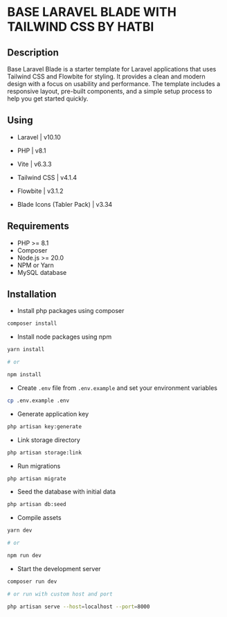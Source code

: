# BASE LARAVEL BLADE WITH TAILWIND CSS BY HATBI

## Description
Base Laravel Blade is a starter template for Laravel applications that uses Tailwind CSS and Flowbite for styling. It provides a clean and modern design with a focus on usability and performance. The template includes a responsive layout, pre-built components, and a simple setup process to help you get started quickly.

## Using

- Laravel | v10.10

- PHP | v8.1

- Vite | v6.3.3

- Tailwind CSS | v4.1.4

- Flowbite | v3.1.2

- Blade Icons (Tabler Pack) | v3.34

## Requirements

- PHP >= 8.1
- Composer
- Node.js >= 20.0
- NPM or Yarn
- MySQL database

## Installation

* Install php packages using composer
```bash
composer install
```

* Install node packages using npm
```bash
yarn install

# or

npm install
```

* Create `.env` file from `.env.example` and set your environment variables
```bash
cp .env.example .env
```

* Generate application key
```bash
php artisan key:generate
```

* Link storage directory
```bash
php artisan storage:link
```

* Run migrations
```bash
php artisan migrate
```

* Seed the database with initial data
```bash
php artisan db:seed
```

* Compile assets
```bash
yarn dev

# or

npm run dev
```

* Start the development server
```bash
composer run dev

# or run with custom host and port

php artisan serve --host=localhost --port=8000
```
